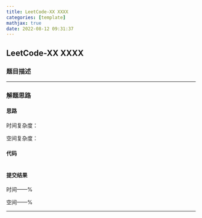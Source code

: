 ```yaml
---
title: LeetCode-XX XXXX
categories: [template]
mathjax: true
date: 2022-08-12 09:31:37
---
```


## LeetCode-XX XXXX

### 题目描述



<!-- more -->

---

### 解题思路

#### 思路

时间复杂度：

空间复杂度：

#### 代码

```python

```

#### 提交结果

时间——$\%$

空间——$\%$

---





